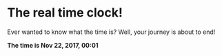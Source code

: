 # The real time clock!

Ever wanted to know what the time is? Well, your journey is about to end!

**The time is Nov 22, 2017, 00:01**